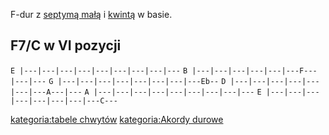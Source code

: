 F-dur z [septymą małą](septyma_mała "wikilink") i
[kwintą](kwinta "wikilink") w basie.

## F7/C w VI pozycji

`E |---|---|---|---|---|---|---|---|---`
`B |---|---|---|---|---|---F---|---|---`
`G |---|---|---|---|---|---|---|---Eb--`
`D |---|---|---|---|---|---|---A---|---`
`A |---|---|---|---|---|---|---|---|---`
`E |---|---|---|---|---|---|---|---C---`

[kategoria:tabele chwytów](kategoria:tabele_chwytów "wikilink")
[kategoria:Akordy durowe](kategoria:Akordy_durowe "wikilink")